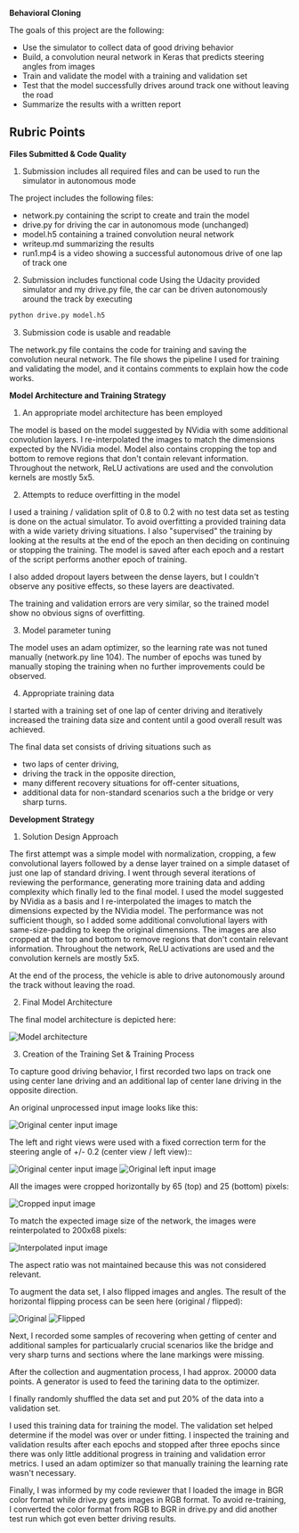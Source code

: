 **Behavioral Cloning** 

The goals of this project are the following:
* Use the simulator to collect data of good driving behavior
* Build, a convolution neural network in Keras that predicts steering angles from images
* Train and validate the model with a training and validation set
* Test that the model successfully drives around track one without leaving the road
* Summarize the results with a written report


[//]: # (Image References)

[image1]: ./writeup_materials/model_architecture.png "Model Visualization"
[imageCenterOrig]: ./writeup_materials/center_orig.jpg "Original center input image"
[imageLeftOrig]: ./writeup_materials/left_orig.jpg "Original left input image"
[imageCropped]: ./writeup_materials/center_cropped.jpg "Cropped input image"
[imageReinterpolated]: ./writeup_materials/center_cropped_reinterpolated.jpg "Reinterpolated input image"
[imageFlipped]: ./writeup_materials/center_cropped_reinterpolated_flipped.jpg "Flipped input image"

Rubric Points
---
**Files Submitted & Code Quality**

1. Submission includes all required files and can be used to run the simulator in autonomous mode

The project includes the following files:
* network.py containing the script to create and train the model
* drive.py for driving the car in autonomous mode (unchanged)
* model.h5 containing a trained convolution neural network 
* writeup.md summarizing the results
* run1.mp4 is a video showing a successful autonomous drive of one lap of track one

2. Submission includes functional code
Using the Udacity provided simulator and my drive.py file, the car can be driven autonomously around the track by executing 
```sh
python drive.py model.h5
```

3. Submission code is usable and readable

The network.py file contains the code for training and saving the convolution neural network. The file shows the pipeline I used for training and validating the model, and it contains comments to explain how the code works.

**Model Architecture and Training Strategy**

1. An appropriate model architecture has been employed

The model is based on the model suggested by NVidia with some additional convolution layers. I re-interpolated the images to match the dimensions expected by the NVidia model. Model also contains cropping the top and bottom to remove regions that don't contain relevant information.
Throughout the network, ReLU activations are used and the convolution kernels are mostly 5x5.

2. Attempts to reduce overfitting in the model

I used a training / validation split of 0.8 to 0.2 with no test data set as testing is done on the actual simulator.
To avoid overfitting a provided training data with a wide variety driving situations.
I also "supervised" the training by looking at the results at the end of the epoch an then deciding on continuing or stopping the training. The model is saved after each epoch and a restart of the script performs another epoch of training.

I also added dropout layers between the dense layers, but I couldn't observe any positive effects, so these layers are deactivated.

The training and validation errors are very similar, so the trained model show no obvious signs of overfitting.

3. Model parameter tuning

The model uses an adam optimizer, so the learning rate was not tuned manually (network.py line 104). The number of epochs was tuned by manually stoping the training when no further improvements could be observed.

4. Appropriate training data

I started with a training set of one lap of center driving and iteratively increased the training data size and content until a good overall result was achieved.

The final data set consists of driving situations such as
* two laps of center driving,
* driving the track in the opposite direction,
* many different recovery situations for off-center situations,
* additional data for non-standard scenarios such a the bridge or very sharp turns.

**Development Strategy**

1. Solution Design Approach

The first attempt was a simple model with normalization, cropping, a few convolutional layers followed by a dense layer trained on a simple dataset of just one lap of standard driving. I went through several iterations of reviewing the performance, generating more training data and adding complexity which finally led to the final model.
I used the model suggested by NVidia as a basis and I re-interpolated the images to match the dimensions expected by the NVidia model. The performance was not sufficient though, so I added some additional convolutional layers with same-size-padding to keep the original dimensions.
The images are also cropped at the top and bottom to remove regions that don't contain relevant information.
Throughout the network, ReLU activations are used and the convolution kernels are mostly 5x5.

At the end of the process, the vehicle is able to drive autonomously around the track without leaving the road.

2. Final Model Architecture

The final model architecture is depicted here:

![Model architecture][image1]

3. Creation of the Training Set & Training Process

To capture good driving behavior, I first recorded two laps on track one using center lane driving and an additional lap of center lane driving in the opposite direction.

An original unprocessed input image looks like this: 

![Original center input image][imageCenterOrig]

The left and right views were used with a fixed correction term for the steering angle of +/- 0.2 (center view / left view)::

![Original center input image][imageCenterOrig]
![Original left input image][imageLeftOrig]

All the images were cropped horizontally by 65 (top) and 25 (bottom) pixels:

![Cropped input image][imageCropped]

To match the expected image size of the network, the images were reinterpolated to 200x68 pixels:

![Interpolated input image][imageReinterpolated]

The aspect ratio was not maintained because this was not considered relevant.

To augment the data set, I also flipped images and angles. The result of the horizontal flipping process can be seen here (original / flipped):

![Original][imageReinterpolated]
![Flipped][imageFlipped]


Next, I recorded some samples of recovering when getting of center and additional samples for particualarly crucial scenarios like the bridge and very sharp turns and sections where the lane markings were missing.  



After the collection and augmentation process, I had approx. 20000 data points. A generator is used to feed the tarining data to the optimizer.

I finally randomly shuffled the data set and put 20% of the data into a validation set. 

I used this training data for training the model. The validation set helped determine if the model was over or under fitting. I inspected the training and validation results after each epochs and stopped after three epochs since there was only little additional progress in training and validation error metrics.
I used an adam optimizer so that manually training the learning rate wasn't necessary.

Finally, I was informed by my code reviewer that I loaded the image in BGR color format while drive.py gets images in RGB format. To avoid re-training, I converted the color format from RGB to BGR in drive.py and did another test run which got even better driving results. 
